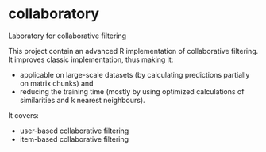# collaboratory
Laboratory for collaborative filtering

This project contain an advanced R implementation of collaborative filtering.   
It improves classic implementation, thus making it:
- applicable on large-scale datasets (by calculating predictions partially on matrix chunks) and 
- reducing the training time (mostly by using optimized calculations of similarities and k nearest neighbours).

It covers:
- user-based collaborative filtering
- item-based collaborative filtering
